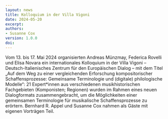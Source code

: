 ```yaml
---
layout: news
title: Kolloquium in der Villa Vigoni
date: 2024-05-20
excerpt:
authors:
- Susanne Cox
version: 1.0.0
doi: 
---
```


Vom 13. bis 17. Mai 2024 organisierten Andreas Münzmay, Federica Rovelli und Elisa Novara ein internationales Kolloquium in der Villa Vigoni – Deutsch-Italienisches Zentrum für den Europäischen Dialog – mit dem Titel „Auf dem Weg zu einer vergleichenden Erforschung kompositorischer Schaffensprozesse: Gemeinsame Terminologie und (digitale) philologische Modelle“: 21 Expert*innen aus verschiedenen musikhistorischen Fachgebieten (Komponisten; Regionen) wurden im Rahmen eines neuen Dialogformats zusammengebracht, um die Möglichkeiten einer gemeinsamen Terminologie für musikalische Schaffensprozesse zu erörtern. Bernhard R. Appel und Susanne Cox nahmen als Gäste mit eigenen Vorträgen Teil.
